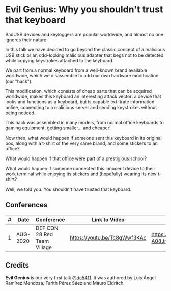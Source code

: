 # Evil Genius: Why you shouldn't trust that keyboard

BadUSB devices and keyloggers are popular worldwide, and almost no one ignores their nature.

In this talk we have decided to go beyond the classic concept of a malicious USB stick or an odd-looking malicious adapter that begs not to be detected while copying keystrokes attached to the keyboard.

We part from a normal keyboard from a well-known brand available worldwide, which we disassemble to add our own hardware modification (our "hack").

This modification, which consists of cheap parts that can be acquired worldwide, makes this keyboard an interesting attack vector: a device that looks and functions as a keyboard, but is capable exfiltrate information online, connecting to a malicious server and sending keystrokes without being noticed. 

This hack was assembled in many models, from normal office keyboards to gaming equipment, getting smaller... and cheaper!

Now then, what would happen if someone sent this keyboard in its original box, along with a t-shirt of the very same brand, and some stickers to an office? 

What would happen if that office were part of a prestigious school?

What would happen if someone connected this innocent device to their work terminal while enjoying its stickers and (hopefully) wearing its new t-shirt?

Well, we told you. You shouldn't have trusted that keyboard.

## Conferences

|#| Date | Conference | Link to Video | Link to Slides |
|---|---|---|---|---|
|1| AUG-2020 | DEF CON 28 Red Team Village | https://youtu.be/Tc8gWwf3KAc | https://docs.google.com/presentation/d/1b8hNTUlTqgMa4lMLslGPOkgWij-A08Jr7AulLt9-zsw/edit?usp=sharing |

## Credits

**Evil Genius** is our very first talk @[dc5411](https://github.com/dc5411). It was authored by Luis Ángel Ramírez Mendoza, Farith Pérez Sáez and Mauro Eldritch.
